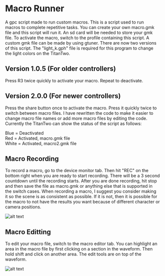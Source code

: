 # Macro Runner
 A gpc script made to run custom macros. This is a script used to run macros to complete repetitive tasks. You can create your own macro.gmk file and this script will run it. An sd card will be needed to store your gmk file. To activate the macro, switch to the profile containing this script. A custom gmk file can be made by using gtuner. There are now two versions of this script. The "light_k.gph" file is required for this program to change the light colors on the TitanTwo.

**Version 1.0.5 (For older controllers)**
----------------------------------------------------------------------------------------------------------------------------
Press R3 twice quickly to activate your macro. Repeat to deactivate.

**Version 2.0.0 (For newer controllers)**
----------------------------------------------------------------------------------------------------------------------------
Press the share button once to activate the macro. Press it quickly twice to switch between macro files. I have rewritten the code to make it easier to change macro file names or add more macro files by editing the code. Currently the TitanTwo can show the status of the script as follows:  

Blue = Deactivated  
Red = Activated, macro.gmk file  
White = Activated, macro2.gmk file  


**Macro Recording**
----------------------------------------------------------------------------------------------------------------------------
To record a macro, go to the device monitor tab. Then hit "REC" on the bottom right when you are ready to start recording. There will be a 3 second countdown until the recording starts. After you are done recording, hit stop and then save the file as macro.gmk or anything else that is supported in the switch cases. When recording a macro, I suggest you consider making it so the scene is as consistent as possible. If it is not, then it is possible for the macro to not have the results you want because of different character or camera positions.

![alt text](https://github.com/Kttra/MacroRunner/blob/sub/macro%20recorder.png)

**Macro Editting**
----------------------------------------------------------------------------------------------------------------------------
To edit your macro file, switch to the macro editor tab. You can highlight an area in the macro file by first clicking on a section in the waveform. Then hold shift and click on another area. The edit tools are on top of the waveform.

![alt text](https://github.com/Kttra/MacroRunner/blob/sub/macro%20editor.png)
